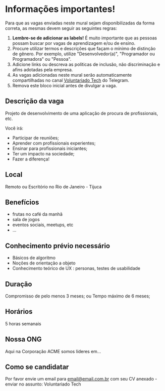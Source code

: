# Informações importantes!
Para que as vagas enviadas neste mural sejam disponibilizadas da forma correta, as mesmas devem seguir as seguintes regras:
1. **Lembre-se de adicionar as labels!** É muito importante que as pessoas possam buscar por vagas de aprendizagem e/ou de ensino.
2. Procure utilizar termos e descrições que façam o mínimo de distinção de gênero. Por exemplo, utilize "Desenvolvedor(a)", "Programador ou Programadora" ou "Pessoa".
3. Adicione links ou descreva as políticas de inclusão, não discriminação e afins adotadas pela empresa.
4. As vagas adicionadas neste mural serão automaticamente compartilhadas no canal [Voluntariado Tech](https://t.me/joinchat/AiyaRR0QNECWIm5krqcs7w) do Telegram.
5. Remova este bloco inicial antes de divulgar a vaga.

## Descrição da vaga

Projeto de desenvolvimento de uma aplicação de procura de profissionais, etc.

Você irá:

- Participar de reuniões;
- Aprender com profissionais experientes;
- Ensinar para profissionais iniciantes;
- Ter um impacto na sociedade;
- Fazer a diferença!

## Local

Remoto ou Escritório no Rio de Janeiro - Tijuca

## Benefícios

- frutas no café da manhã
- sala de jogos
- eventos sociais, meetups, etc
- ...

## Conhecimento prévio necessário

- Básicos de algoritmo
- Noções de orientação a objeto
- Conhecimento teórico de UX : personas, testes de usabilidade

## Duração

Compromisso de pelo menos 3 meses;
ou
Tempo máximo de 6 meses;

## Horários

5 horas semanais


## Nossa ONG

Aqui na Corporação ACME somos líderes em...

## Como se candidatar

Por favor envie um email para email@email.com.br com seu CV anexado - enviar no assunto: Voluntariado Tech

